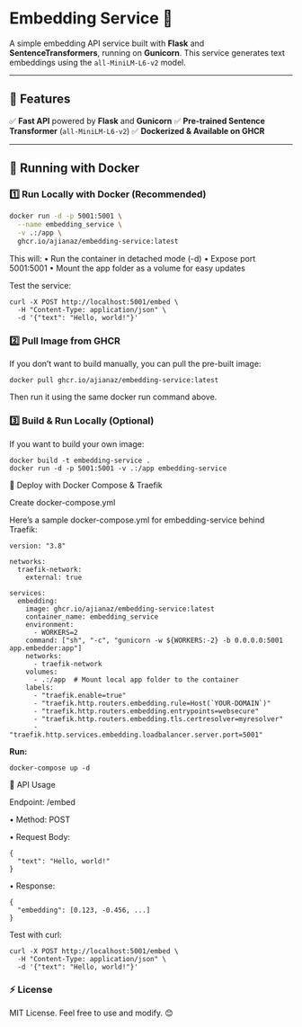 # **Embedding Service** 🚀

A simple embedding API service built with **Flask** and **SentenceTransformers**, running on **Gunicorn**.
This service generates text embeddings using the `all-MiniLM-L6-v2` model.

---

## **📌 Features**

✅ **Fast API** powered by **Flask** and **Gunicorn**
✅ **Pre-trained Sentence Transformer** (`all-MiniLM-L6-v2`)
✅ **Dockerized & Available on GHCR**

---

## **🐳 Running with Docker**

### **1️⃣ Run Locally with Docker (Recommended)**

```sh
docker run -d -p 5001:5001 \
  --name embedding_service \
  -v .:/app \
  ghcr.io/ajianaz/embedding-service:latest
```

This will:
• Run the container in detached mode (-d)
• Expose port 5001:5001
• Mount the app folder as a volume for easy updates

Test the service:

```
curl -X POST http://localhost:5001/embed \
  -H "Content-Type: application/json" \
  -d '{"text": "Hello, world!"}'
```

### **2️⃣ Pull Image from GHCR**

If you don’t want to build manually, you can pull the pre-built image:

```
docker pull ghcr.io/ajianaz/embedding-service:latest
```

Then run it using the same docker run command above.

### **3️⃣ Build & Run Locally (Optional)**

If you want to build your own image:

```
docker build -t embedding-service .
docker run -d -p 5001:5001 -v .:/app embedding-service
```

📡 Deploy with Docker Compose & Traefik

Create docker-compose.yml

Here’s a sample docker-compose.yml for embedding-service behind Traefik:

```
version: "3.8"

networks:
  traefik-network:
    external: true

services:
  embedding:
    image: ghcr.io/ajianaz/embedding-service:latest
    container_name: embedding_service
    environment:
      - WORKERS=2
    command: ["sh", "-c", "gunicorn -w ${WORKERS:-2} -b 0.0.0.0:5001 app.embedder:app"]
    networks:
      - traefik-network
    volumes:
      - .:/app  # Mount local app folder to the container
    labels:
      - "traefik.enable=true"
      - "traefik.http.routers.embedding.rule=Host(`YOUR-DOMAIN`)"
      - "traefik.http.routers.embedding.entrypoints=websecure"
      - "traefik.http.routers.embedding.tls.certresolver=myresolver"
      - "traefik.http.services.embedding.loadbalancer.server.port=5001"
```

**Run:**

```
docker-compose up -d
```

📨 API Usage

Endpoint: /embed

• Method: POST

• Request Body:

```
{
  "text": "Hello, world!"
}
```

• Response:

```
{
  "embedding": [0.123, -0.456, ...]
}
```

Test with curl:

```
curl -X POST http://localhost:5001/embed \
  -H "Content-Type: application/json" \
  -d '{"text": "Hello, world!"}'
```

### ⚡ License

MIT License. Feel free to use and modify. 😊
